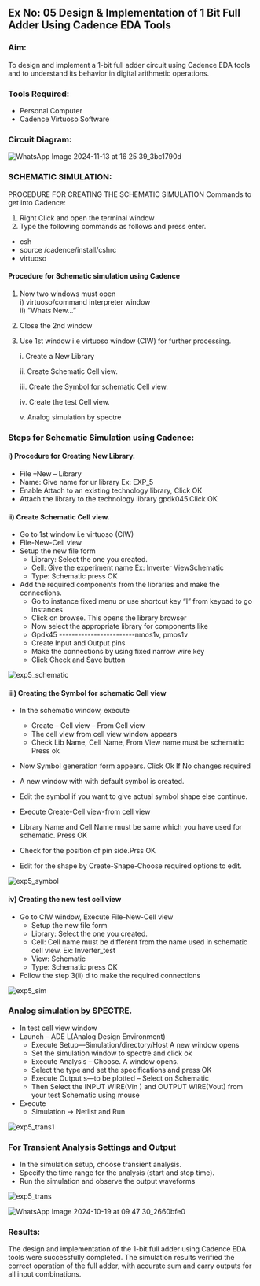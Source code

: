 ## Ex No: 05 Design & Implementation of 1 Bit Full Adder Using Cadence EDA Tools   

### Aim:
To design and implement a 1-bit full adder circuit using Cadence EDA tools and to understand its behavior in digital arithmetic operations.

### Tools Required:
-	Personal Computer
-	Cadence Virtuoso Software
  
### Circuit Diagram:

![WhatsApp Image 2024-11-13 at 16 25 39_3bc1790d](https://github.com/user-attachments/assets/d3e717a3-5b0e-4633-b599-8e824ad5c099)


### SCHEMATIC SIMULATION:
PROCEDURE FOR CREATING THE SCHEMATIC SIMULATION
Commands to get into Cadence:
  
1.	Right Click and open the terminal window
2.	Type the following commands as follows and press enter.
  - csh
  - source /cadence/install/cshrc
  - virtuoso   
#### Procedure for Schematic simulation using Cadence <br/>
1.	Now two windows must open <br/>
  i) virtuoso/command interpreter window <br/>
  ii) ”Whats New…”
2.	Close the 2nd window
3.	Use 1st window i.e virtuoso window (CIW) for further processing.

  	   i.	Create a New Library
  	
       ii.	Create Schematic Cell view.
       
       iii.	Create the Symbol for schematic Cell view.
      
       iv.	Create the test Cell view.
     
       v.	Analog simulation by spectre

### Steps for Schematic Simulation using Cadence:
#### i)	Procedure for Creating New Library.
-	File –New – Library
-	Name: Give name for ur library Ex: EXP_5
-	Enable Attach to an existing technology library, Click OK
-	Attach the library to the technology library gpdk045.Click OK
#### ii)	Create Schematic Cell view.
-	Go to 1st window i.e virtuoso (CIW)
-	File-New-Cell view
-	Setup the new file form
    +	Library: Select the one you created.
    +	Cell: Give the experiment name Ex: Inverter ViewSchematic
    +	Type: Schematic press OK
-	Add the required components from the libraries and make the connections.
    +	Go to instance fixed menu or use shortcut key “I” from keypad to go instances
    +	Click on browse. This opens the library browser
    +	Now select the appropriate library for components like 
    +	Gpdk45 ------------------------nmos1v, pmos1v
    +	Create Input and Output pins
    +	Make the connections by using fixed narrow wire key
    +	Click Check and Save button

![exp5_schematic](https://github.com/user-attachments/assets/1692e107-2979-49ad-be07-0677076d9fa2)

 
#### iii)	Creating the Symbol for schematic Cell view

-	In the schematic window, execute 
     +	Create – Cell view – From Cell view
     +	The cell view from cell view window appears
     +	Check Lib Name, Cell Name, From View name must be schematic Press ok
     
-	Now Symbol generation form appears. Click Ok If No changes required
-	A new window with with default symbol is created.
-	Edit the symbol if you want to give actual symbol shape else continue.
-	Execute Create-Cell view-from cell view
-	Library Name and Cell Name must be same which you have used for schematic. Press OK
-	Check for the position of pin side.Prss OK
-	Edit for the shape by Create-Shape-Choose required options to edit.

![exp5_symbol](https://github.com/user-attachments/assets/0f541e24-bc60-4dce-b535-e1899dd6214f)


#### iv)	Creating the new test cell view

-	Go to CIW window, Execute File-New-Cell view
     +	Setup the new file form
     +	Library: Select the one you created.
     +	Cell: Cell name must be different from the name used in schematic cell view. Ex: Inverter_test
     +	View: Schematic
     +	Type: Schematic press OK
-	Follow the step 3(ii) d to make the required connections

![exp5_sim](https://github.com/user-attachments/assets/1811227b-bbde-45da-af6e-0bb759848258)

 
### Analog simulation by SPECTRE.
-	In test cell view window
-	Launch – ADE L(Analog Design Environment)
     +	Execute Setup—Simulation/directory/Host A new window opens
     +	Set the simulation window to spectre and click ok
     +	Execute Analysis – Choose. A window opens.
     +	Select the type and set the specifications and press OK
     +	Execute Output s—to be plotted – Select on Schematic
     +	Then Select the INPUT WIRE(Vin ) and OUTPUT WIRE(Vout) from your test Schematic using mouse
-	Execute
     + Simulation → Netlist and Run

![exp5_trans1](https://github.com/user-attachments/assets/8f7542b8-a900-436d-b7c9-258bbc19a669)


### For Transient Analysis Settings and Output
  - In the simulation setup, choose transient analysis.
  - Specify the time range for the analysis (start and stop time).
  - Run the simulation and observe the output waveforms

![exp5_trans](https://github.com/user-attachments/assets/71464982-7ee4-4949-9ebb-b9c7d4fed4e4)

![WhatsApp Image 2024-10-19 at 09 47 30_2660bfe0](https://github.com/user-attachments/assets/15ccf69c-8088-4366-b5f2-3349b217016d)


### Results:
The design and implementation of the 1-bit full adder using Cadence EDA tools were successfully completed. The simulation results verified the correct operation of the full adder, with accurate sum and carry outputs for all input combinations.
